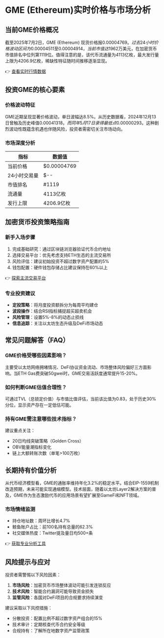 # GME (Ethereum)实时价格与市场分析

## 当前GME价格概况

截至2025年7月2日，GME (Ethereum) 现货价格报$0.00004769。过去24小时价格波动区间为$0.00004511至$0.00004914，当前市值达$1962万美元，在加密货币市值排名中位列第1119位。值得注意的是，该代币流通量为4113亿枚，最大发行量上限为4206.9亿枚，稀缺性特征随时间推移逐渐显现。

👉 [查看实时行情数据](https://bit.ly/okx_welcome)

## 投资GME的核心要素

### 价格波动特征
GME近期呈现显著价格波动，单日波幅达8.5%。从历史数据看，2024年12月13日曾触及历史峰值$0.00041318，而同年5月17日录得最低点$0.00000293。这种剧烈波动性既蕴含机遇也伴随风险，投资者需密切关注市场动向。

### 市场深度分析
| 指标         | 数据值       |
|--------------|--------------|
| 当前价格     | $0.00004769  |
| 24小时交易量 | $--          |
| 市值排名     | #1119        |
| 流通量       | 4113亿枚     |
| 发行上限     | 4206.9亿枚   |

## 加密货币投资策略指南

### 新手入场步骤
1. 完成基础研究：通过区块链浏览器验证代币合约地址
2. 选择交易平台：优先考虑支持ETH生态的主流交易所
3. 风险评估：建议初始投资不超过数字资产配置的5%
4. 钱包配置：硬件钱包存储占比建议保持在60%以上

👉 [探索主流交易平台](https://bit.ly/okx_welcome)

### 专业投资建议
- **定投策略**：将月度投资额拆分为每周平均建仓
- **波段操作**：结合RSI指标捕捉超买超卖机会
- **风险管理**：设置5%-8%的动态止损线
- **信息追踪**：关注以太坊生态升级及DeFi市场动态

## 常见问题解答（FAQ）

### GME价格受哪些因素影响？
主要受以太坊网络拥堵情况、DeFi协议资金流动、市场整体风险偏好三方面影响。当ETH Gas费突破50gwei时，GME交易活跃度通常提升15-20%。

### 如何判断GME估值合理性？
可通过TVL（总锁定价值）与市值比值评估，当前该比值为0.83，处于历史30%分位，显示资产存在一定低估可能。

### 持有GME需注意哪些技术指标？
建议重点关注：
- 20日均线突破策略（Golden Cross）
- OBV能量潮指标变化
- 链上大额转账次数（单笔>100万枚）

## 长期持有价值分析

从代币经济模型看，GME的通胀率维持年化3.2%的稳定水平。结合EIP-1559机制改造预期，未来可能实现通缩模型。技术层面，随着以太坊Layer2解决方案的普及，GME作为生态激励代币的应用场景有望扩展至GameFi和NFT领域。

### 市场情绪监测
- 持仓地址数：周环比增长4.7%
- 鲸鱼账户占比：前100名持有总量的62.3%
- 社交媒体热度：Twitter提及量日均500+条

👉 [获取专业分析工具](https://bit.ly/okx_welcome)

## 风险提示与应对

投资者需警惕以下风险因素：
1. **市场风险**：加密货币市场整体波动可能引发连锁反应
2. **技术风险**：智能合约漏洞可能导致资金损失
3. **监管风险**：各国对DeFi项目的合规要求持续演变

建议采取以下风控措施：
- 分散投资：配置比例不超过数字资产组合的15%
- 技术审计：定期核查代币合约安全等级
- 合规持有：了解所在地数字资产监管政策
